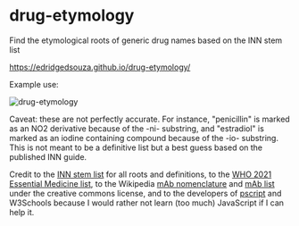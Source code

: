 # drug-etymology
Find the etymological roots of generic drug names based on the INN stem list

https://edridgedsouza.github.io/drug-etymology/

Example use:

![drug-etymology](https://user-images.githubusercontent.com/19752149/149041823-df309f09-253a-4c57-acce-bdfde6b6c322.gif)



Caveat: these are not perfectly accurate. For instance, "penicillin" is marked as an NO2 derivative because of the -ni- substring, and "estradiol" is marked as an iodine containing compound because of the -io- substring. This is not meant to be a definitive list but a best guess based on the published INN guide.

Credit to the [INN stem list](https://www.who.int/publications/i/item/who-emp-rht-tsn-2018-1) for all roots and definitions, to the [WHO 2021 Essential Medicine list](https://www.who.int/publications/i/item/WHO-MHP-HPS-EML-2021.02), to the Wikipedia [mAb nomenclature](https://en.wikipedia.org/wiki/Nomenclature_of_monoclonal_antibodies) and [mAb list](https://en.wikipedia.org/wiki/List_of_therapeutic_monoclonal_antibodies) under the creative commons license, and to the developers of [pscript](https://github.com/flexxui/pscript) and W3Schools because I would rather not learn (too much) JavaScript if I can help it.

